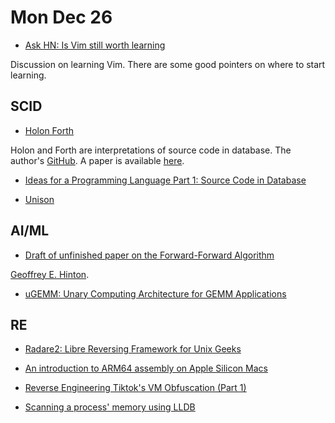 # Mon Dec 26

- [Ask HN: Is Vim still worth learning](https://news.ycombinator.com/item?id=33966788)

Discussion on learning Vim. There are some good pointers on where to start learning.

## SCID

- [Holon Forth](https://holonforth.com/index.html)

Holon and Forth are interpretations of source code in database. The author's [GitHub](https://github.com/wejgaard). A
paper is available [here](https://dl.acm.org/doi/pdf/11.1145/378911.37891).

- [Ideas for a Programming Language Part 1: Source Code in Database](https://probablydance.com/2014/12/06/ideas-for-a-programming-language-part-1-source-code-in-database/)

- [Unison](https://www.unison-lang.org)

## AI/ML

- [Draft of unfinished paper on the Forward-Forward Algorithm](https://www.cs.toronto.edu/~hinton/FFA13.pdf)

[Geoffrey E. Hinton](https://www.cs.toronto.edu/~hinton/). 

- [uGEMM: Unary Computing Architecture for GEMM Applications](https://jsm.ece.wisc.edu/docs/wu-isca2020.pdf)

## RE

- [Radare2: Libre Reversing Framework for Unix Geeks](https://github.com/radareorg/radare2)

- [An introduction to ARM64 assembly on Apple Silicon Macs](https://github.com/below/HelloSilicon)

- [Reverse Engineering Tiktok's VM Obfuscation (Part 1)](https://www.nullpt.rs/reverse-engineering-tiktok-vm-1)

- [Scanning a process' memory using LLDB](https://rderik.com/blog/scanning-a-process-memory-using-lldb/)

